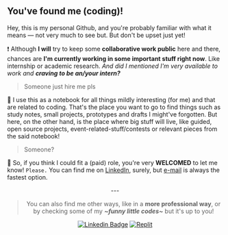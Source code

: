 ## You've found me (coding)!

Hey, this is my personal Github, and you're probably familiar with what it means — not very much to see but. But don't be upset just yet!

❗ Although **I will** try to keep some **collaborative work public** here and there, chances are **I'm currently working in some important stuff right now**. Like internship or academic research. *And did I mentioned I'm very available to work and **craving to be an/your intern?***

> Someone just hire me pls

📒 I use this as a notebook for all things mildly interesting (for me) and that are related to coding. That's the place you want to go to find things such as study notes, small projects, prototypes and drafts I might've forgotten. But here, on the other hand, is the place where big stuff will live, like guided, open source projects, event-related-stuff/contests or relevant pieces from the said notebook!

> Someone?

💸 So, if you think I could fit a (paid) role, you're very **WELCOMED** to let me know! `Please.` You can find me on [LinkedIn](https://www.linkedin.com/in/lucasrgcruz/), surely, but [e-mail](lucasrgcruz@gmail.com) is always the fastest option.

<div align="center">

  \---
  > You can also find me other ways, like in a **more professional way**, or by checking some of my ***\~funny little codes\~*** but it's up to you!

  <a href="https://www.linkedin.com/in/lucasrgcruz/" >![Linkedin Badge](https://img.shields.io/badge/-professional%20way%20👔-blue?style=flat&logo=Linkedin&logoColor=white)</a>
  <a href="https://replit.com/@sbohfm">![Replit](https://img.shields.io/badge/-little%20codes%20here%20👍-black?style=flat&logo=Replit&logoColor=white)</a>
  
</div>
